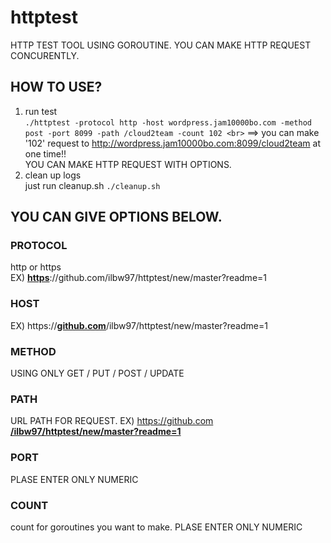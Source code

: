 # httptest
HTTP TEST TOOL USING GOROUTINE.
YOU CAN MAKE HTTP REQUEST CONCURENTLY.

## HOW TO USE?
1. run test <br>
  ```./httptest -protocol http -host wordpress.jam10000bo.com -method post -port 8099 -path /cloud2team -count 102 <br>```
  ==> you can make '102' request to http://wordpress.jam10000bo.com:8099/cloud2team at one time!! <br>
  YOU CAN MAKE HTTP REQUEST WITH OPTIONS.
2. clean up logs <br>
  just run cleanup.sh
  ```./cleanup.sh```

## YOU CAN GIVE OPTIONS BELOW.
### PROTOCOL
http or https<br>
EX) <u>**https**</u>://github.com/ilbw97/httptest/new/master?readme=1

### HOST
EX) https://<u>**github.com**</u>/ilbw97/httptest/new/master?readme=1

### METHOD
USING ONLY GET / PUT / POST / UPDATE

### PATH
URL PATH FOR REQUEST. 
EX) https://github.com <u>**/ilbw97/httptest/new/master?readme=1**</u>

### PORT
PLASE ENTER ONLY NUMERIC

### COUNT
count for goroutines you want to make.
PLASE ENTER ONLY NUMERIC


